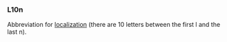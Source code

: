 ### L10n

Abbreviation for [localization](#localization) (there are 10 letters between the first l and the last n).
